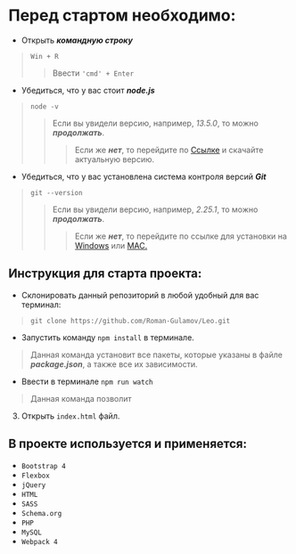 # Перед стартом необходимо:
>
* Открыть ***командную строку***
> `Win + R`
>>Ввести `'cmd' + Enter`
>
* Убедиться, что у вас стоит ***node.js***
>`node -v`
>>Если вы увидели версию, например, _13.5.0_, то можно ***продолжать***.
>>>Если же ***нет***, то перейдите по [Ссылке](https://nodejs.org/en/) и скачайте актуальную версию.
 >
* Убедиться, что у вас установлена система контроля версий ***Git***
> `git --version`
>>Если вы увидели версию, например, _2.25.1_, то можно ***продолжать***.
>>> Если же ***нет***, то перейдите по ссылке для установки на [Windows](https://gitforwindows.org/) или [MAC.](https://git-scm.com/download/mac)
>
>
## Инструкция для старта проекта:
>
* Склонировать данный репозиторий в любой удобный для вас терминал:
> `git clone https://github.com/Roman-Gulamov/Leo.git`
>
* Запустить команду `npm install` в терминале. 
> Данная команда установит все пакеты, которые указаны в файле
***package.json***, а также все их зависимости.

* Ввести в терминале `npm run watch`
> Данная команда позволит

3. Открыть `index.html` файл.
## В проекте используется и применяется:

* `Bootstrap 4`
* `Flexbox`
* `jQuery`
* `HTML`
* `SASS`
* `Schema.org`
* `PHP`
* `MySQL`
* `Webpack 4`

